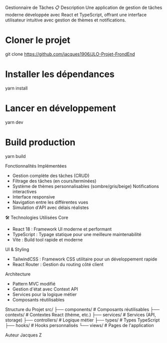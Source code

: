 Gestionnaire de Tâches
📋 Description
Une application de gestion de tâches moderne développée avec React et TypeScript, offrant une interface utilisateur intuitive avec gestion de thèmes et notifications.

# Cloner le projet
git clone https://github.com/jacques1906/JLO-Projet-FrondEnd

# Installer les dépendances
yarn install

# Lancer en développement
yarn  dev

# Build production
yarn build

Fonctionnalités
Implémentées
- Gestion complète des tâches (CRUD)
- Filtrage des tâches (en cours/terminées)
- Système de thèmes personnalisables (sombre/gris/beige)
Notifications interactives
- Interface responsive
- Navigation entre les différentes vues
- Simulation d'API avec délais réalistes

🛠 Technologies Utilisées
Core
- React 18 : Framework UI moderne et performant
- TypeScript : Typage statique pour une meilleure maintenabilité
- Vite : Build tool rapide et moderne

UI & Styling
- TailwindCSS : Framework CSS utilitaire pour un développement rapide
- React Router : Gestion du routing côté client

Architecture
- Pattern MVC modifié
- Gestion d'état avec Context API
- Services pour la logique métier
- Composants réutilisables

Structure du Projet
src/
├── components/    # Composants réutilisables
├── contexts/      # Contextes React (thème, etc.)
├── services/      # Services (API, storage)
├── controllers/   # Logique métier
├── types/         # Types TypeScript
├── hooks/         # Hooks personnalisés
└── views/         # Pages de l'application

Auteur
Jacques Z
